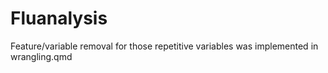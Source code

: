 # Fluanalysis
Feature/variable removal for those repetitive variables was implemented in wrangling.qmd